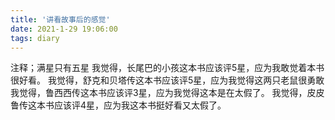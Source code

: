 ```yaml
---
title: '讲看故事后的感觉'
date: 2021-1-29 19:06:00
tags: diary
---
```

注释；满星只有五星
我觉得，长尾巴的小孩这本书应该评5星，应为我敢觉着本书很好看。
我觉得，舒克和贝塔传这本书应该评5星，应为我觉得这两只老鼠很勇敢
我觉得，鲁西西传这本书应该评3星，应为我觉得这本是在太假了。
我觉得，皮皮鲁传这本书应该评4星，应为我这本书挺好看又太假了。
